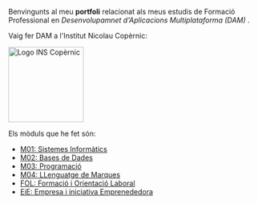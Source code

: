 Benvingunts al meu **portfoli** relacionat als meus estudis de Formació Professional en *Desenvolupamnet d'Aplicacions Multiplataforma (DAM)* .

Vaig fer DAM a l'Institut Nicolau Copèrnic:

<img src="https://copernic.cat/images/logos/logo-header.png" width="150" alt="Logo INS Copèrnic">

Els mòduls que he fet són:
- [M01: Sistemes Informàtics](https://www.google.com)
- [M02: Bases de Dades](https://www.google.com)
- [M03: Programació](https://www.google.com)
- [M04: LLenguatge de Marques](https://www.google.com)
- [FOL: Formació i Orientació Laboral](https://www.google.com)
- [EiE: Empresa i iniciativa Emprenededora](https://www.google.com)
